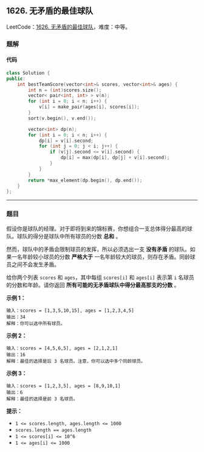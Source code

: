 ## 1626. 无矛盾的最佳球队

LeetCode：[1626. 无矛盾的最佳球队](https://leetcode.cn/problems/best-team-with-no-conflicts/)，难度：中等。

### 题解

#### 代码

```c++
class Solution {
public:
    int bestTeamScore(vector<int>& scores, vector<int>& ages) {
        int n = (int)scores.size();
        vector< pair<int, int> > v(n);
        for (int i = 0; i < n; i++) {
            v[i] = make_pair(ages[i], scores[i]);
        }
        sort(v.begin(), v.end());

        vector<int> dp(n);
        for (int i = 0; i < n; i++) {
            dp[i] = v[i].second;
            for (int j = 0; j < i; j++) {
                if (v[j].second <= v[i].second) {
                    dp[i] = max(dp[i], dp[j] + v[i].second);
                }
            }
        }
        return *max_element(dp.begin(), dp.end());
    }
};
```



---



### 题目

假设你是球队的经理。对于即将到来的锦标赛，你想组合一支总体得分最高的球队。球队的得分是球队中所有球员的分数 **总和** 。

然而，球队中的矛盾会限制球员的发挥，所以必须选出一支 **没有矛盾** 的球队。如果一名年龄较小球员的分数 **严格大于** 一名年龄较大的球员，则存在矛盾。同龄球员之间不会发生矛盾。

给你两个列表 `scores` 和 `ages`，其中每组 `scores[i]` 和 `ages[i]` 表示第 `i` 名球员的分数和年龄。请你返回 **所有可能的无矛盾球队中得分最高那支的分数** 。

 

**示例 1：**

```
输入：scores = [1,3,5,10,15], ages = [1,2,3,4,5]
输出：34
解释：你可以选中所有球员。
```

**示例 2：**

```
输入：scores = [4,5,6,5], ages = [2,1,2,1]
输出：16
解释：最佳的选择是后 3 名球员。注意，你可以选中多个同龄球员。
```

**示例 3：**

```
输入：scores = [1,2,3,5], ages = [8,9,10,1]
输出：6
解释：最佳的选择是前 3 名球员。
```

 

**提示：**

- `1 <= scores.length, ages.length <= 1000`
- `scores.length == ages.length`
- `1 <= scores[i] <= 10^6`
- `1 <= ages[i] <= 1000`



